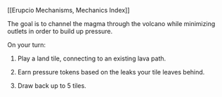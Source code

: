 [[Erupcio Mechanisms, Mechanics Index]]

The goal is to channel the magma through the volcano while minimizing outlets in order to build up pressure.

On your turn:
1.  Play a land tile, connecting to an existing lava path.
    
2.  Earn pressure tokens based on the leaks your tile leaves behind.
3.  Draw back up to 5 tiles.
